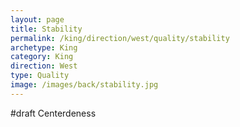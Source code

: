 ```yaml
---
layout: page
title: Stability
permalink: /king/direction/west/quality/stability
archetype: King
category: King
direction: West
type: Quality
image: /images/back/stability.jpg
---
```

#draft Centerdeness
